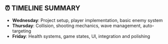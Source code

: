 ## ⏰ TIMELINE SUMMARY

- **Wednesday**: Project setup, player implementation, basic enemy system
- **Thursday**: Collision, shooting mechanics, wave management, auto-targeting
- **Friday**: Health systems, game states, UI, integration and polishing


